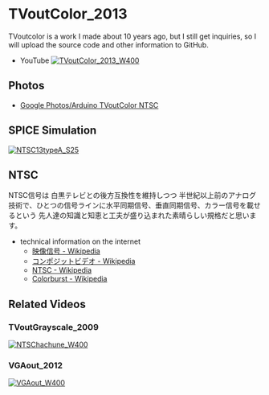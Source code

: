 # TVoutColor_2013
TVoutcolor is a work I made about 10 years ago, but I still get inquiries, so I will upload the source code and other information to GitHub.

* YouTube
[![TVoutColor_2013_W400](https://user-images.githubusercontent.com/115850093/196180642-b91a3d41-69b6-4764-96e9-210bbce51454.jpg)](https://youtu.be/ysMUZaUsUp0)

## Photos
* [Google Photos/Arduino TVoutColor NTSC](https://photos.app.goo.gl/aseyYi4QsXeoAjxZA)

## SPICE Simulation
[![NTSC13typeA_S25](https://user-images.githubusercontent.com/115850093/196097672-c0ff4de6-6d8f-4bb3-8cbc-d50aaaab33cf.jpg)](https://photos.google.com/share/AF1QipNKngOdXD0U9HmfIjQ1FxSkZpxus5Ys4eR3AuklIOX84B2JDc8nB6VQrYJ8avZvxw/photo/AF1QipNzQzuTsvCPuxb29nLvRJkSF4cTsnEUStQ91A-S?key=SU80NkVCRDdyV1l6Z0h4TlRSREN0bnFXcC1yel9R)

## NTSC
NTSC信号は
白黒テレビとの後方互換性を維持しつつ
半世紀以上前のアナログ技術で、ひとつの信号ラインに水平同期信号、垂直同期信号、カラー信号を載せるという
先人達の知識と知恵と工夫が盛り込まれた素晴らしい規格だと思います。

* technical information on the internet
    * [映像信号 - Wikipedia](https://ja.wikipedia.org/wiki/%E6%98%A0%E5%83%8F%E4%BF%A1%E5%8F%B7)
    * [コンポジットビデオ - Wikipedia](https://en.wikipedia.org/wiki/Composite_video)
    * [NTSC - Wikipedia](https://en.wikipedia.org/wiki/NTSC)
    * [Colorburst - Wikipedia](https://en.wikipedia.org/wiki/Colorburst)
  
## Related Videos

### TVoutGrayscale_2009
[![NTSChachune_W400](https://user-images.githubusercontent.com/115850093/196305450-937f4a46-a238-4344-86c5-ed77d6d42a9f.jpg)](https://www.youtube.com/watch?v=dZVFQIFUhwA)

### VGAout_2012
[![VGAout_W400](https://user-images.githubusercontent.com/115850093/196305558-ef569827-9617-4a98-97a7-248a2af67528.jpg)](https://youtu.be/eGhsN9GWh48)
